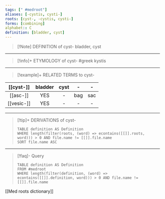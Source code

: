 ```yaml
---
tags: [" #medroot"]
aliases: [-cystis, cysti-]
roots: [cyst-, -cystis, cysti-]
forms: [combining]
alphabet:: C
definition: [bladder, cyst]
---
```

>[!Note] DEFINITION of cyst-
>bladder, cyst
_____
>[!info]+ ETYMOLOGY of cyst-
>#greek kystis
_____
>[!example]+ RELATED TERMS to cyst-
>
|  [[cyst-]]  | bladder | cyst |    -    |  -  |
|:----------:|:---:|:----:|:-------:|:---:|
|  [[asc-]]  |  YES  |  -   | bag | sac |
| [[vesic-]] |  YES  |  -   | - |  -  |
_____
>[!tip]+ DERIVATIONS of cyst-
>```dataview
>TABLE definition AS Definition 
>WHERE length(filter(roots, (word) => econtains([[]].roots, word))) > 0 AND file.name != [[]].file.name
>SORT file.name ASC
>```
____
>[!faq]- Query
>
>```dataview
>TABLE definition AS Definition
>FROM #medroot
>WHERE length(filter(definition, (word) => econtains([[]].definition, word))) > 0 AND file.name != [[]].file.name
>```

[[Med roots dictionary]]